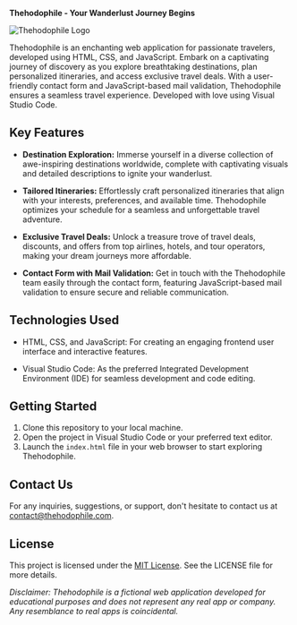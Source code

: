 **Thehodophile - Your Wanderlust Journey Begins**

![Thehodophile Logo](https://example.com/thehodophile-logo.png)

Thehodophile is an enchanting web application for passionate travelers, developed using HTML, CSS, and JavaScript. Embark on a captivating journey of discovery as you explore breathtaking destinations, plan personalized itineraries, and access exclusive travel deals. With a user-friendly contact form and JavaScript-based mail validation, Thehodophile ensures a seamless travel experience. Developed with love using Visual Studio Code.

## Key Features

- **Destination Exploration:** Immerse yourself in a diverse collection of awe-inspiring destinations worldwide, complete with captivating visuals and detailed descriptions to ignite your wanderlust.

- **Tailored Itineraries:** Effortlessly craft personalized itineraries that align with your interests, preferences, and available time. Thehodophile optimizes your schedule for a seamless and unforgettable travel adventure.

- **Exclusive Travel Deals:** Unlock a treasure trove of travel deals, discounts, and offers from top airlines, hotels, and tour operators, making your dream journeys more affordable.

- **Contact Form with Mail Validation:** Get in touch with the Thehodophile team easily through the contact form, featuring JavaScript-based mail validation to ensure secure and reliable communication.

## Technologies Used

- HTML, CSS, and JavaScript: For creating an engaging frontend user interface and interactive features.

- Visual Studio Code: As the preferred Integrated Development Environment (IDE) for seamless development and code editing.

## Getting Started

1. Clone this repository to your local machine.
2. Open the project in Visual Studio Code or your preferred text editor.
3. Launch the `index.html` file in your web browser to start exploring Thehodophile.

## Contact Us

For any inquiries, suggestions, or support, don't hesitate to contact us at [contact@thehodophile.com](mailto:contact@thehodophile.com).

## License

This project is licensed under the [MIT License](https://opensource.org/licenses/MIT). See the LICENSE file for more details.

*Disclaimer: Thehodophile is a fictional web application developed for educational purposes and does not represent any real app or company. Any resemblance to real apps is coincidental.*
